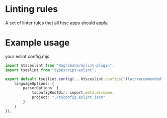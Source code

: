 # Linting rules

A set of linter rules that all htsc apps should apply.

# Example usage

your eslint.config.mjs

```ts
import htsceslint from "@agribank/eslint-plugin";
import tseslint from "typescript-eslint";

export default tseslint.config(...htsceslint.configs["flat/recommended"], {
	languageOptions: {
		parserOptions: {
			tsconfigRootDir: import.meta.dirname,
			project: "./tsconfig.eslint.json"
		}
	}
});
```
